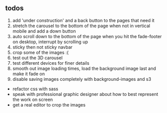 ## todos
1. add 'under construction' and a back button to the pages that need it
1. stretch the carousel to the bottom of the page when not in vertical mobile and add a down button
1. auto scroll down to the bottom of the page when you hit the fade-footer on desktop, interrupt by scrolling up
1. sticky then not sticky navbar
1. crop some of the images :(
1. test out the 3D carousel
1. test different devices for finer details
1. smooth out image loading times, load the background image last and make it fade on
1. disable saving images completely with background-images and s3

- refactor css with sass
- speak with professional graphic designer about how to best represent the work on screen
- get a real editor to crop the images
